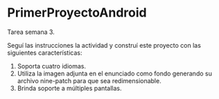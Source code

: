 # PrimerProyectoAndroid
Tarea semana 3.

Seguí las instrucciones la actividad y construí este proyecto con las siguientes características:

1. Soporta cuatro idiomas.
2. Utiliza la imagen adjunta en el enunciado como fondo generando su archivo nine-patch para que sea redimensionable.
3. Brinda soporte a múltiples pantallas.

